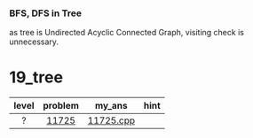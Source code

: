 ### BFS, DFS in Tree
as tree is Undirected Acyclic Connected Graph, visiting check is unnecessary.


# 19_tree
| level | problem | my_ans | hint |
| :--: | :--: | :--: | :--: |
| ? | [11725](https://www.acmicpc.net/problem/11725) | [11725.cpp](./11725/11725.cpp) |  |
